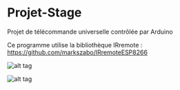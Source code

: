 # Projet-Stage
Projet de télécommande universelle contrôlée par Arduino

Ce programme utilise la bibliothèque IRremote : https://github.com/markszabo/IRremoteESP8266

![alt tag](https://user-images.githubusercontent.com/39366401/40617562-f7877c7e-628e-11e8-90b6-cf95b798206f.jpg)

![alt tag](https://user-images.githubusercontent.com/39366401/40617223-feee57ea-628d-11e8-8608-f2b6cc4f1bfe.png)
